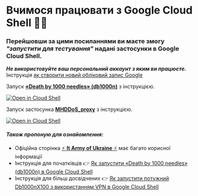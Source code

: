 # Вчимося працювати з Google Cloud Shell 💙💛

### Перейшовши за цими посиланнями ви маєте змогу *"запустити для тестування"* надані застосунки в Google Cloud Shell.

***Не використовуйте ваш персональний аккаунт з яким ви працюєте.***  
Інструкція  [як створити новий обліковий запис Google](https://support.google.com/accounts/answer/27441?hl=uk)

Запуск [**«Death by 1000 needles» (db1000n)**](https://github.com/arriven/db1000n) з інструкцією.

[![Open in Cloud Shell](https://telegra.ph/file/22b02a59993bd344b2bc9.png)](https://shell.cloud.google.com/cloudshell/open?shellonly=true&git_repo=https://github.com/patatakartata/Cloud_Shell_DDoS&tutorial=tutorial.md)

Запуск застосунка  [**MHDDoS_proxy**](https://github.com/porthole-ascend-cinnamon/mhddos_proxy)  з інструкцією.

[![Open in Cloud Shell](https://telegra.ph/file/22b02a59993bd344b2bc9.png)](https://shell.cloud.google.com/cloudshell/open?shellonly=true&git_repo=https://github.com/patatakartata/Cloud_Shell_DDoS&tutorial=mhddos_proxy_tutorial.md)

#### ***Також пропоную для ознайомлення:***

* Офіційна сторінка   [⚡ **It Army of Ukraine** ⚡](https://itarmy.com.ua/)  має багато корисної інформації
* Інструкція для початківців 👉 [Як запустити «Death by 1000 needles» (db1000n) в Google Cloud Shell](https://telegra.ph/YAk-zapustiti-dvanadcyat-ekzemplyar%D1%96v-Death-by-1000-needles-db1000n-v-Google-Cloud-Shell-ne-vikoristovuyuchi-VPN-05-04)
* Інструкція для більш досвідчених 👉 [Як запустити потужний Db1000nX100 з використанням VPN в Google Cloud Shell](https://telegra.ph/Zapusk-Db1000nX100-u-Google-Cloud-Shell-05-20)
